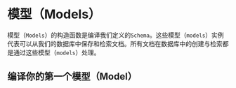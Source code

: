 # 模型（Models）

模型（`Models`）的构造函数是编译我们定义的`Schema`。这些模型（`models`）实例代表可以从我们的数据库中保存和检索文档。所有文档在数据库中的创建与检索都是通过这些模型（`models`）处理。

## 编译你的第一个模型（Model）



